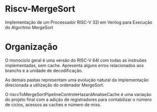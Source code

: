 # Riscv-MergeSort
Implementação de um Processador RISC-V 32I em Verilog para Execução do Algoritmo MergeSort


# Organização

O monociclo geral é uma versão do RISC-V 64I com todas as instruões implementadas, sem cache. Apresenta alguns erros relacionados aos branchs e a unidade de decodificação.

As demais pastas representam uma evolução natural da implementação direcionada a utilização do ordenador MergeSort.

O riscvToMergeSortPipelineControleHazardAnaliseCache é uma variação do projeto final com a adição de registradores para contabilizar o número de ciclos, acessos as caches e número de miss.

